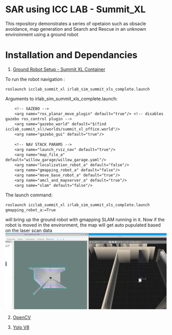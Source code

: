 # SAR using ICC LAB - Summit_XL

This repository demonstrates a series of opetaion such as obsacle avoidance, map generation and Search and Rescue in an unknown enviroinment using a ground robot

# Installation and Dependancies

1. [Ground Robot Setup - Summit XL Container](https://github.com/icclab/rosdocked-irlab)

To run the robot navigation :

	roslaunch icclab_summit_xl irlab_sim_summit_xls_complete.launch
  
  Arguments to irlab_sim_summit_xls_complete.launch:

        <!-- GAZEBO -->
        <arg name="ros_planar_move_plugin" default="true"/> <!-- disables gazebo ros_control plugin -->
        <arg name="gazebo_world" default="$(find icclab_summit_xl)/worlds/summit_xl_office.world"/>
        <arg name="gazebo_gui" default="true"/>

        <!-- NAV STACK PARAMS -->
        <arg name="launch_rviz_nav" default="true"/>
        <arg name="map_file_a" default="willow_garage/willow_garage.yaml"/>
        <arg name="localization_robot_a" default="false"/>
        <arg name="gmapping_robot_a" default="false"/>
        <arg name="move_base_robot_a" default="true"/>
        <arg name="amcl_and_mapserver_a" default="true"/>
        <arg name="slam" default="false"/>
	
 The launch command:
 
  	roslaunch icclab_summit_xl irlab_sim_summit_xls_complete.launch gmapping_robot_a:=True 
 will bring up the ground robot with gmapping SLAM running in it. Now if the robot is moved in the environment, the map will get auto pupulated based on the laser scan data
 ![gmapping](gmapping.png) 
 
 
2. [OpenCV](https://github.com/opencv/opencv-python)

3. [Yolo V8](https://github.com/ultralytics/ultralytics)
  
